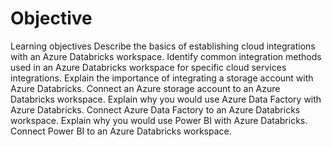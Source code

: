 # Objective

Learning objectives
Describe the basics of establishing cloud integrations with an Azure Databricks workspace.
Identify common integration methods used in an Azure Databricks workspace for specific cloud services integrations.
Explain the importance of integrating a storage account with Azure Databricks.
Connect an Azure storage account to an Azure Databricks workspace.
Explain why you would use Azure Data Factory with Azure Databricks.
Connect Azure Data Factory to an Azure Databricks workspace.
Explain why you would use Power BI with Azure Databricks.
Connect Power BI to an Azure Databricks workspace.